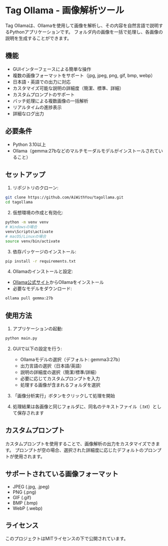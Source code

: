 # Tag Ollama - 画像解析ツール

Tag Ollamaは、Ollamaを使用して画像を解析し、その内容を自然言語で説明するPythonアプリケーションです。
フォルダ内の画像を一括で処理し、各画像の説明を生成することができます。

## 機能

- GUIインターフェースによる簡単な操作
- 複数の画像フォーマットをサポート（jpg, jpeg, png, gif, bmp, webp）
- 日本語・英語での出力に対応
- カスタマイズ可能な説明の詳細度（簡潔、標準、詳細）
- カスタムプロンプトのサポート
- バッチ処理による複数画像の一括解析
- リアルタイムの進捗表示
- 詳細なログ出力

## 必要条件

- Python 3.10以上
- Ollama（gemma:27bなどのマルチモーダルモデルがインストールされていること）

## セットアップ

1. リポジトリのクローン:
```bash
git clone https://github.com/AiWithYou/tagollama.git
cd tagollama
```

2. 仮想環境の作成と有効化:
```bash
python -m venv venv
# Windowsの場合
venv\Scripts\activate
# macOS/Linuxの場合
source venv/bin/activate
```

3. 依存パッケージのインストール:
```bash
pip install -r requirements.txt
```

4. Ollamaのインストールと設定:
- [Ollama公式サイト](https://ollama.ai/)からOllamaをインストール
- 必要なモデルをダウンロード:
```bash
ollama pull gemma:27b
```

## 使用方法

1. アプリケーションの起動:
```bash
python main.py
```

2. GUIで以下の設定を行う:
   - Ollamaモデルの選択（デフォルト: gemma3:27b）
   - 出力言語の選択（日本語/英語）
   - 説明の詳細度の選択（簡潔/標準/詳細）
   - 必要に応じてカスタムプロンプトを入力
   - 処理する画像が含まれるフォルダを選択

3. 「画像分析実行」ボタンをクリックして処理を開始

4. 処理結果は各画像と同じフォルダに、同名のテキストファイル（.txt）として保存されます

## カスタムプロンプト

カスタムプロンプトを使用することで、画像解析の出力をカスタマイズできます。
プロンプトが空の場合、選択された詳細度に応じたデフォルトのプロンプトが使用されます。

## サポートされている画像フォーマット

- JPEG (.jpg, .jpeg)
- PNG (.png)
- GIF (.gif)
- BMP (.bmp)
- WebP (.webp)

## ライセンス

このプロジェクトはMITライセンスの下で公開されています。